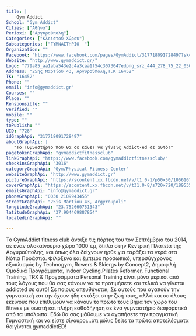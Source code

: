 ```yaml
---
title: |
    Gym Addict
School: "Gym Addict"
Cities: ["Αθήνα"]
Perioxi: ["Αργυρούπολη"]
Categories: ["Κλειστού Χώρου"]
Subcategories: ["ΓΥΜΝΑΣΤΗΡΙΟ  "]
Organization: ""
Facebook: "https://www.facebook.com/pages/GymAddict/317718091728497?sk=timeline"
Website: "http://www.gymaddict.gr/"
Logo: "779a85_aa1aba543e2c4a3caa1f54c3073047edpng_srz_444_278_75_22_050_120_000_png_srz.png"
Address: "25ης Μαρτίου 43, Αργυρούπολη,Τ.Κ 16452"
TK: "16452"
Phone: ""
email: "info@gymaddict.gr"
Courses: ""
Place: ""
Rensponsible: ""
Verified: ""
mobile: ""
type: ""
toPublish: ""
UID: "728"
idGraphApi: "317718091728497"
aboutGraphApi: | 
   "Το Γυμναστήριο που θα σε κάνει να γίνεις Addict-ed σε αυτό!"
pagetokenGraphApi: "gymaddictfitnessclub"
linkGraphApi: "https://www.facebook.com/gymaddictfitnessclub/"
checkinsGraphApi: "3016"
categoryGraphApi: "Gym/Physical Fitness Center"
websiteGraphApi: "http://www.gymaddict.gr"
pictureGraphApi: "https://scontent.xx.fbcdn.net/v/t1.0-1/p50x50/10561679_346662565500716_648513959040429030_n.jpg?oh=02c727d25afa5773e026ab8e070e6880&amp;oe=5B44EC9E"
coverGraphApi: "https://scontent.xx.fbcdn.net/v/t31.0-8/s720x720/18953590_831281880372113_1911962363092537881_o.jpg?oh=e1b9b3079c0ecc61f6f272cba34219ab&amp;oe=5B491F32"
emailsGraphApi: "info@gymaddict.gr"
phoneGraphApi: "0030 2109943455"
streetGraphApi: "25is Martiou 43, Argyroupoli"
longitudeGraphApi: "23.752660751343"
latitudeGraphApi: "37.904469887854"
locatedinGraphApi: ""

---
```


Το GymAddict fitness club άνοιξε τις πόρτες του τον Σεπτέμβριο του 2014, σε έναν ολοκαίνουριο χώρο 1000 τ.μ, δίπλα στην Κεντρική Πλατεία της Αργυρούπολης, και όπως όλα δείχνουν ήρθε για ταράξει τα νερά στα Νότια Προάστια. Φιλόξενο και έμπειρο προσωπικό, υπερσύγχρονος εξοπλισμός by Technogym, Rowers &amp; Skiergs by Concept2, Δημοφιλή Ομαδικά Προγράμματα, Indoor Cycling,Pilates Reformer, Functional Training, TRX &amp; Προγράμματα Personal Training είναι μόνο μερικοί από τους λόγους που θα σας κάνουν να το προτιμήσετε και τελικά να γίνεται addicted σε αυτό! Σε ποιους απευθύνεται; Σε αυτούς που αγαπούν την γυμναστική και την έχουν ήδη εντάξει στην ζωή τους, αλλά και σε όλους εκείνους που επιθυμούν να κάνουν το πρώτο τους βήμα τον χώρο του fitness με σωστή και πλήρη καθοδήγηση σε ένα γυμναστήριο διαφορετικά από τα υπόλοιπα. Εδώ θα σας μάθουμε να αγαπήσετε την πραγματική Γυμναστική και να είστε σίγουροι...ότι μόλις δείτε τα πρώτα αποτελέσματα θα γίνεται gymaddictED!

